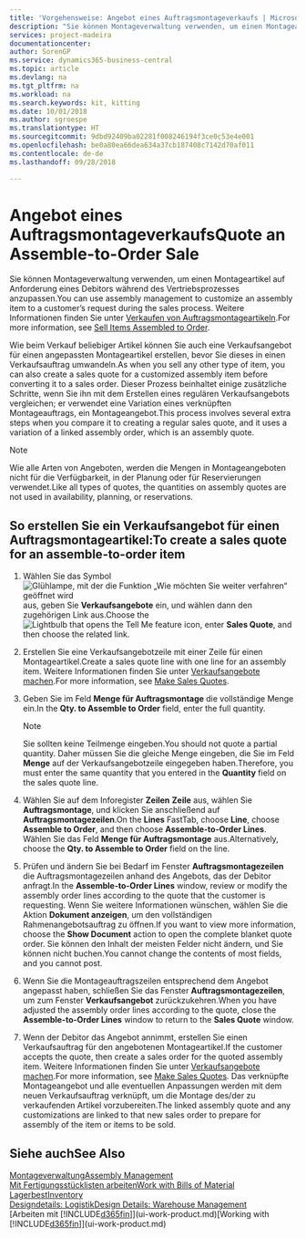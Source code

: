 ```yaml
---
title: 'Vorgehensweise: Angebot eines Auftragsmontageverkaufs | Microsoft Docs'
description: "Sie können Montageverwaltung verwenden, um einen Montageartikel auf Anforderung eines Debitors während des Vertriebsprozesses anzupassen."
services: project-madeira
documentationcenter: 
author: SorenGP
ms.service: dynamics365-business-central
ms.topic: article
ms.devlang: na
ms.tgt_pltfrm: na
ms.workload: na
ms.search.keywords: kit, kitting
ms.date: 10/01/2018
ms.author: sgroespe
ms.translationtype: HT
ms.sourcegitcommit: 9dbd92409ba02281f008246194f3ce0c53e4e001
ms.openlocfilehash: be0a80ea66dea634a37cb187408c7142d70af011
ms.contentlocale: de-de
ms.lasthandoff: 09/28/2018

---
```

# <a name="quote-an-assemble-to-order-sale"></a><span data-ttu-id="d3643-103">Angebot eines Auftragsmontageverkaufs</span><span class="sxs-lookup"><span data-stu-id="d3643-103">Quote an Assemble-to-Order Sale</span></span>
<span data-ttu-id="d3643-104">Sie können Montageverwaltung verwenden, um einen Montageartikel auf Anforderung eines Debitors während des Vertriebsprozesses anzupassen.</span><span class="sxs-lookup"><span data-stu-id="d3643-104">You can use assembly management to customize an assembly item to a customer’s request during the sales process.</span></span> <span data-ttu-id="d3643-105">Weitere Informationen finden Sie unter [Verkaufen von Auftragsmontageartikeln](assembly-how-to-sell-items-assembled-to-order.md).</span><span class="sxs-lookup"><span data-stu-id="d3643-105">For more information, see [Sell Items Assembled to Order](assembly-how-to-sell-items-assembled-to-order.md).</span></span>  

<span data-ttu-id="d3643-106">Wie beim Verkauf beliebiger Artikel können Sie auch eine Verkaufsangebot für einen angepassten Montageartikel erstellen, bevor Sie dieses in einen Verkaufsauftrag umwandeln.</span><span class="sxs-lookup"><span data-stu-id="d3643-106">As when you sell any other type of item, you can also create a sales quote for a customized assembly item before converting it to a sales order.</span></span> <span data-ttu-id="d3643-107">Dieser Prozess beinhaltet einige zusätzliche Schritte, wenn Sie ihn mit dem Erstellen eines regulären Verkaufsangebots vergleichen; er verwendet eine Variation eines verknüpften Montageauftrags, ein Montageangebot.</span><span class="sxs-lookup"><span data-stu-id="d3643-107">This process involves several extra steps when you compare it to creating a regular sales quote, and it uses a variation of a linked assembly order, which is an assembly quote.</span></span>

> [!NOTE]  
>  <span data-ttu-id="d3643-108">Wie alle Arten von Angeboten, werden die Mengen in Montageangeboten nicht für die Verfügbarkeit, in der Planung oder für Reservierungen verwendet.</span><span class="sxs-lookup"><span data-stu-id="d3643-108">Like all types of quotes, the quantities on assembly quotes are not used in availability, planning, or reservations.</span></span>  

## <a name="to-create-a-sales-quote-for-an-assemble-to-order-item"></a><span data-ttu-id="d3643-109">So erstellen Sie ein Verkaufsangebot für einen Auftragsmontageartikel:</span><span class="sxs-lookup"><span data-stu-id="d3643-109">To create a sales quote for an assemble-to-order item</span></span>  
1.  <span data-ttu-id="d3643-110">Wählen Sie das Symbol ![Glühlampe, mit der die Funktion „Wie möchten Sie weiter verfahren“ geöffnet wird](media/ui-search/search_small.png "Wie möchten Sie weiter verfahren?") aus, geben Sie **Verkaufsangebote** ein, und wählen dann den zugehörigen Link aus.</span><span class="sxs-lookup"><span data-stu-id="d3643-110">Choose the ![Lightbulb that opens the Tell Me feature](media/ui-search/search_small.png "Tell me what you want to do") icon, enter **Sales Quote**, and then choose the related link.</span></span>  
2.  <span data-ttu-id="d3643-111">Erstellen Sie eine Verkaufsangebotzeile mit einer Zeile für einen Montageartikel.</span><span class="sxs-lookup"><span data-stu-id="d3643-111">Create a sales quote line with one line for an assembly item.</span></span> <span data-ttu-id="d3643-112">Weitere Informationen finden Sie unter [Verkaufsangebote machen](sales-how-make-offers.md).</span><span class="sxs-lookup"><span data-stu-id="d3643-112">For more information, see [Make Sales Quotes](sales-how-make-offers.md).</span></span>  
3.  <span data-ttu-id="d3643-113">Geben Sie im Feld **Menge für Auftragsmontage** die vollständige Menge ein.</span><span class="sxs-lookup"><span data-stu-id="d3643-113">In the **Qty. to Assemble to Order** field, enter the full quantity.</span></span>

    > [!NOTE]  
    >  <span data-ttu-id="d3643-114">Sie sollten keine Teilmenge eingeben.</span><span class="sxs-lookup"><span data-stu-id="d3643-114">You should not quote a partial quantity.</span></span> <span data-ttu-id="d3643-115">Daher müssen Sie die gleiche Menge eingeben, die Sie im Feld **Menge** auf der Verkaufsangebotzeile eingegeben haben.</span><span class="sxs-lookup"><span data-stu-id="d3643-115">Therefore, you must enter the same quantity that you entered in the **Quantity** field on the sales quote line.</span></span>  

4.  <span data-ttu-id="d3643-116">Wählen Sie auf dem Inforegister **Zeilen** **Zeile** aus, wählen Sie **Auftragsmontage**, und klicken Sie anschließend auf **Auftragsmontagezeilen**.</span><span class="sxs-lookup"><span data-stu-id="d3643-116">On the **Lines** FastTab, choose **Line**, choose **Assemble to Order**, and then choose **Assemble-to-Order Lines**.</span></span> <span data-ttu-id="d3643-117">Wählen Sie das Feld **Menge für Auftragsmontage** aus.</span><span class="sxs-lookup"><span data-stu-id="d3643-117">Alternatively, choose the **Qty. to Assemble to Order** field on the line.</span></span>  
5.  <span data-ttu-id="d3643-118">Prüfen und ändern Sie bei Bedarf im Fenster **Auftragsmontagezeilen** die Auftragsmontagezeilen anhand des Angebots, das der Debitor anfragt.</span><span class="sxs-lookup"><span data-stu-id="d3643-118">In the **Assemble-to-Order Lines** window, review or modify the assembly order lines according to the quote that the customer is requesting.</span></span> <span data-ttu-id="d3643-119">Wenn Sie weitere Informationen wünschen, wählen Sie die Aktion **Dokument anzeigen**, um den vollständigen Rahmenangebotsauftrag zu öffnen.</span><span class="sxs-lookup"><span data-stu-id="d3643-119">If you want to view more information, choose the **Show Document** action to open the complete blanket quote order.</span></span> <span data-ttu-id="d3643-120">Sie können den Inhalt der meisten Felder nicht ändern, und Sie können nicht buchen.</span><span class="sxs-lookup"><span data-stu-id="d3643-120">You cannot change the contents of most fields, and you cannot post.</span></span>  
6.  <span data-ttu-id="d3643-121">Wenn Sie die Montageauftragszeilen entsprechend dem Angebot angepasst haben, schließen Sie das Fenster **Auftragsmontagezeilen**, um zum Fenster **Verkaufsangebot** zurückzukehren.</span><span class="sxs-lookup"><span data-stu-id="d3643-121">When you have adjusted the assembly order lines according to the quote, close the **Assemble-to-Order Lines** window to return to the **Sales Quote** window.</span></span>  
7.  <span data-ttu-id="d3643-122">Wenn der Debitor das Angebot annimmt, erstellen Sie einen Verkaufsauftrag für den angebotenen Montageartikel.</span><span class="sxs-lookup"><span data-stu-id="d3643-122">If the customer accepts the quote, then create a sales order for the quoted assembly item.</span></span> <span data-ttu-id="d3643-123">Weitere Informationen finden Sie unter [Verkaufsangebote machen](sales-how-make-offers.md).</span><span class="sxs-lookup"><span data-stu-id="d3643-123">For more information, see [Make Sales Quotes](sales-how-make-offers.md).</span></span> <span data-ttu-id="d3643-124">Das verknüpfte Montageangebot und alle eventuellen Anpassungen werden mit dem neuen Verkaufsauftrag verknüpft, um die Montage des/der zu verkaufenden Artikel vorzubereiten.</span><span class="sxs-lookup"><span data-stu-id="d3643-124">The linked assembly quote and any customizations are linked to that new sales order to prepare for assembly of the item or items to be sold.</span></span>  

## <a name="see-also"></a><span data-ttu-id="d3643-125">Siehe auch</span><span class="sxs-lookup"><span data-stu-id="d3643-125">See Also</span></span>  
[<span data-ttu-id="d3643-126">Montageverwaltung</span><span class="sxs-lookup"><span data-stu-id="d3643-126">Assembly Management</span></span>](assembly-assemble-items.md)  
[<span data-ttu-id="d3643-127">Mit Fertigungsstücklisten arbeiten</span><span class="sxs-lookup"><span data-stu-id="d3643-127">Work with Bills of Material</span></span>](inventory-how-work-BOMs.md)  
[<span data-ttu-id="d3643-128">Lagerbest</span><span class="sxs-lookup"><span data-stu-id="d3643-128">Inventory</span></span>](inventory-manage-inventory.md)  
[<span data-ttu-id="d3643-129">Designdetails: Logistik</span><span class="sxs-lookup"><span data-stu-id="d3643-129">Design Details: Warehouse Management</span></span>](design-details-warehouse-management.md)  
<span data-ttu-id="d3643-130">[Arbeiten mit [!INCLUDE[d365fin](includes/d365fin_md.md)]](ui-work-product.md)</span><span class="sxs-lookup"><span data-stu-id="d3643-130">[Working with [!INCLUDE[d365fin](includes/d365fin_md.md)]](ui-work-product.md)</span></span>

